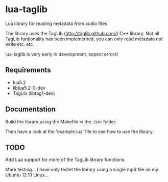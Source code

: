 lua-taglib
==========

Lua library for reading metadata from audio files

The library uses the TagLib (http://taglib.github.com/) C++ library.
Not all TagLib funtionality has been implemented, you can only read metadata not write etc. etc.

lua-taglib is very early in development, expect errors!

## Requirements ##
* lua5.2
* liblua5.2-0-dev
* TagLib (libtag1-dev)

## Documentation ##
Build the library using the Makefile in the ./src folder.

Then have a look at the 'example.lua' file to see how to use the library.

## TODO ##

Add Lua support for more of the TagLib library functions

More testing...
I have only testet the library using a single mp3 file on my Ubuntu 12.10 Linux...
